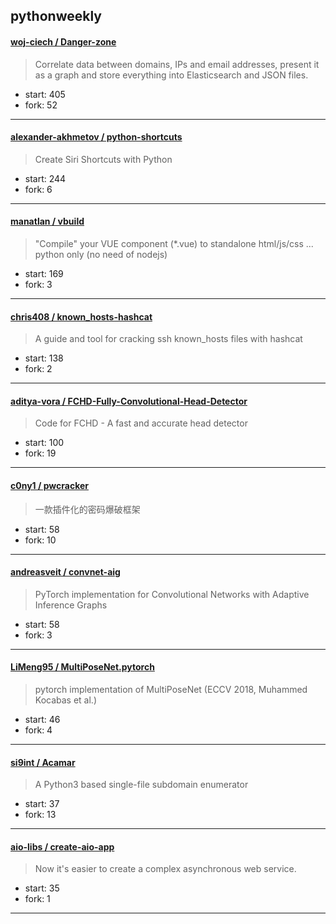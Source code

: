 ## pythonweekly

#### [woj-ciech / Danger-zone](https://github.com/woj-ciech/Danger-zone)

> Correlate data between domains, IPs and email addresses, present it as a graph and store everything into Elasticsearch and JSON files.

+ start: 405
+ fork: 52

----


#### [alexander-akhmetov / python-shortcuts](https://github.com/alexander-akhmetov/python-shortcuts)

> Create Siri Shortcuts with Python

+ start: 244
+ fork: 6

----


#### [manatlan / vbuild](https://github.com/manatlan/vbuild)

> "Compile" your VUE component (*.vue) to standalone html/js/css ... python only (no need of nodejs)

+ start: 169
+ fork: 3

----


#### [chris408 / known_hosts-hashcat](https://github.com/chris408/known_hosts-hashcat)

> A guide and tool for cracking ssh known_hosts files with hashcat

+ start: 138
+ fork: 2

----


#### [aditya-vora / FCHD-Fully-Convolutional-Head-Detector](https://github.com/aditya-vora/FCHD-Fully-Convolutional-Head-Detector)

> Code for FCHD - A fast and accurate head detector

+ start: 100
+ fork: 19

----


#### [c0ny1 / pwcracker](https://github.com/c0ny1/pwcracker)

> 一款插件化的密码爆破框架

+ start: 58
+ fork: 10

----


#### [andreasveit / convnet-aig](https://github.com/andreasveit/convnet-aig)

> PyTorch implementation for Convolutional Networks with Adaptive Inference Graphs

+ start: 58
+ fork: 3

----


#### [LiMeng95 / MultiPoseNet.pytorch](https://github.com/LiMeng95/MultiPoseNet.pytorch)

> pytorch implementation of MultiPoseNet (ECCV 2018, Muhammed Kocabas et al.)

+ start: 46
+ fork: 4

----


#### [si9int / Acamar](https://github.com/si9int/Acamar)

> A Python3 based single-file subdomain enumerator

+ start: 37
+ fork: 13

----


#### [aio-libs / create-aio-app](https://github.com/aio-libs/create-aio-app)

> Now it's easier to create a complex asynchronous web service.

+ start: 35
+ fork: 1

----

